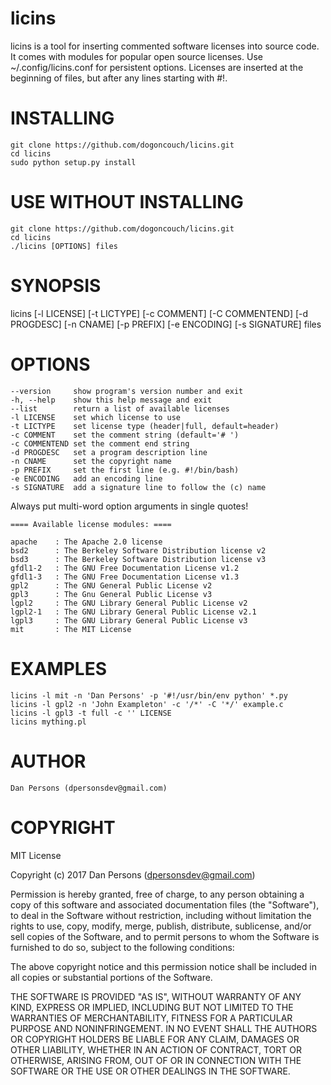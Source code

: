 # licins
licins is a tool for inserting commented software licenses into source code. It comes with modules for popular open source licenses. Use ~/.config/licins.conf for persistent options. Licenses are inserted at the beginning of files, but after any lines starting with #!.

# INSTALLING
    git clone https://github.com/dogoncouch/licins.git
    cd licins
    sudo python setup.py install

# USE WITHOUT INSTALLING
    git clone https://github.com/dogoncouch/licins.git
    cd licins
    ./licins [OPTIONS] files

# SYNOPSIS
licins [-l LICENSE] [-t LICTYPE] [-c COMMENT] [-C COMMENTEND] [-d PROGDESC] [-n CNAME] [-p PREFIX] [-e ENCODING] [-s SIGNATURE] files

# OPTIONS

    --version     show program's version number and exit
    -h, --help    show this help message and exit
    --list        return a list of available licenses
    -l LICENSE    set which license to use
    -t LICTYPE    set license type (header|full, default=header)
    -c COMMENT    set the comment string (default='# ')
    -c COMMENTEND set the comment end string
    -d PROGDESC   set a program description line
    -n CNAME      set the copyright name
    -p PREFIX     set the first line (e.g. #!/bin/bash)
    -e ENCODING   add an encoding line
    -s SIGNATURE  add a signature line to follow the (c) name

Always put multi-word option arguments in single quotes!

    ==== Available license modules: ====
    
    apache    : The Apache 2.0 license
    bsd2      : The Berkeley Software Distribution license v2
    bsd3      : The Berkeley Software Distribution license v3
    gfdl1-2   : The GNU Free Documentation License v1.2
    gfdl1-3   : The GNU Free Documentation License v1.3
    gpl2      : The GNU General Public License v2
    gpl3      : The Gnu General Public License v3
    lgpl2     : The GNU Library General Public License v2
    lgpl2-1   : The GNU Library General Public License v2.1
    lgpl3     : The GNU Library General Public License v3
    mit       : The MIT License

# EXAMPLES
    licins -l mit -n 'Dan Persons' -p '#!/usr/bin/env python' *.py
    licins -l gpl2 -n 'John Exampleton' -c '/*' -C '*/' example.c
    licins -l gpl3 -t full -c '' LICENSE
    licins mything.pl

# AUTHOR
    Dan Persons (dpersonsdev@gmail.com)

# COPYRIGHT
MIT License

Copyright (c) 2017 Dan Persons (dpersonsdev@gmail.com)

Permission is hereby granted, free of charge, to any person obtaining a copy
of this software and associated documentation files (the "Software"), to deal
in the Software without restriction, including without limitation the rights
to use, copy, modify, merge, publish, distribute, sublicense, and/or sell
copies of the Software, and to permit persons to whom the Software is
furnished to do so, subject to the following conditions:

The above copyright notice and this permission notice shall be included in all
copies or substantial portions of the Software.

THE SOFTWARE IS PROVIDED "AS IS", WITHOUT WARRANTY OF ANY KIND, EXPRESS OR
IMPLIED, INCLUDING BUT NOT LIMITED TO THE WARRANTIES OF MERCHANTABILITY,
FITNESS FOR A PARTICULAR PURPOSE AND NONINFRINGEMENT. IN NO EVENT SHALL THE
AUTHORS OR COPYRIGHT HOLDERS BE LIABLE FOR ANY CLAIM, DAMAGES OR OTHER
LIABILITY, WHETHER IN AN ACTION OF CONTRACT, TORT OR OTHERWISE, ARISING FROM,
OUT OF OR IN CONNECTION WITH THE SOFTWARE OR THE USE OR OTHER DEALINGS IN THE
SOFTWARE.
